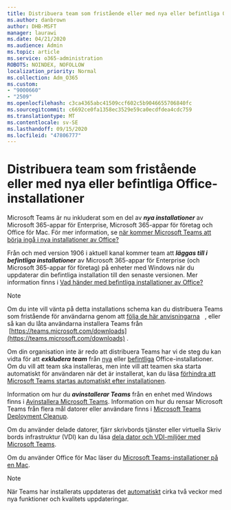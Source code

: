 ```yaml
---
title: Distribuera team som fristående eller med nya eller befintliga Office-installationer
ms.author: danbrown
author: DHB-MSFT
manager: laurawi
ms.date: 04/21/2020
ms.audience: Admin
ms.topic: article
ms.service: o365-administration
ROBOTS: NOINDEX, NOFOLLOW
localization_priority: Normal
ms.collection: Adm_O365
ms.custom:
- "9000660"
- "2509"
ms.openlocfilehash: c3ca4365abc41509ccf602c5b9046655706840fc
ms.sourcegitcommit: c6692ce0fa1358ec3529e59ca0ecdfdea4cdc759
ms.translationtype: MT
ms.contentlocale: sv-SE
ms.lasthandoff: 09/15/2020
ms.locfileid: "47806777"
---
```

# <a name="deploying-teams-as-standalone-or-with-new-or-existing-office-installations"></a>Distribuera team som fristående eller med nya eller befintliga Office-installationer

Microsoft Teams är nu inkluderat som en del av ***nya installationer*** av Microsoft 365-appar för Enterprise, Microsoft 365-appar för företag och Office för Mac. För mer information, se [när kommer Microsoft Teams att börja ingå i nya installationer av Office?](https://docs.microsoft.com/deployoffice/teams-install#when-will-microsoft-teams-start-being-included-with-new-installations-of-microsoft-365-apps)

Från och med version 1906 i aktuell kanal kommer team att ***läggas till i befintliga installationer*** av Microsoft 365-appar för Enterprise (och Microsoft 365-appar för företag) på enheter med Windows när du uppdaterar din befintliga installation till den senaste versionen. Mer information finns i [Vad händer med befintliga installationer av Office?](https://docs.microsoft.com/deployoffice/teams-install#what-about-existing-installations-of-microsoft-365-apps)

> [!NOTE]
> Om du inte vill vänta på detta installations schema kan du distribuera Teams som fristående för användarna genom att [följa de här anvisningarna](https://docs.microsoft.com/MicrosoftTeams/msi-deployment)   , eller så kan du låta användarna installera Teams från  [https://teams.microsoft.com/downloads](https://teams.microsoft.com/downloads) .

Om din organisation inte är redo att distribuera Teams har vi de steg du kan vidta för att ***exkludera team*** från [nya](https://docs.microsoft.com/deployoffice/teams-install#how-to-exclude-microsoft-teams-from-new-installations-of-microsoft-365-apps) eller [befintliga](https://docs.microsoft.com/deployoffice/teams-install#use-group-policy-to-control-the-installation-of-microsoft-teams) Office-installationer. Om du vill att team ska installeras, men inte vill att teamen ska starta automatiskt för användaren när det är installerat, kan du läsa [förhindra att Microsoft Teams startas automatiskt efter installationen](https://docs.microsoft.com/deployoffice/teams-install#use-group-policy-to-prevent-microsoft-teams-from-starting-automatically-after-installation).

Information om hur du ***avinstallerar Teams*** från en enhet med Windows finns i [Avinstallera Microsoft Teams](https://support.office.com/article/3b159754-3c26-4952-abe7-57d27f5f4c81). Information om hur du rensar Microsoft Teams från flera mål datorer eller användare finns i [Microsoft Teams Deployment Cleanup](https://docs.microsoft.com/microsoftteams/scripts/powershell-script-teams-deployment-clean-up).

Om du använder delade datorer, fjärr skrivbords tjänster eller virtuella Skriv bords infrastruktur (VDI) kan du läsa [dela dator och VDI-miljöer med Microsoft Teams](https://docs.microsoft.com/deployoffice/teams-install#shared-computer-and-vdi-environments-with-microsoft-teams).

Om du använder Office för Mac läser du [Microsoft Teams-installationer på en Mac](https://docs.microsoft.com/deployoffice/teams-install#microsoft-teams-installations-on-a-mac).

> [!NOTE]
> När Teams har installerats uppdateras det [automatiskt](https://docs.microsoft.com/deployoffice/teams-install#feature-and-quality-updates-for-microsoft-teams) cirka två veckor med nya funktioner och kvalitets uppdateringar. 